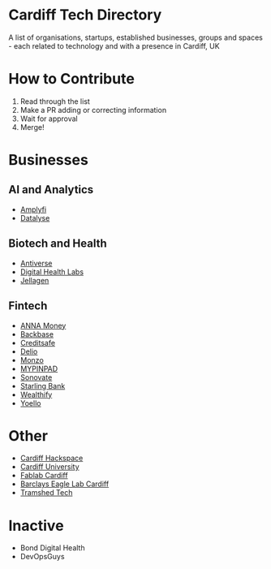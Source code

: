 # Cardiff Tech Directory
A list of organisations, startups, established businesses, groups and spaces - each related to technology and with a presence in Cardiff, UK

# How to Contribute

1. Read through the list
2. Make a PR adding or correcting information
3. Wait for approval
4. Merge!

# Businesses

## AI and Analytics

* [Amplyfi](https://amplyfi.com)
* [Datalyse](https://datalyse.io/)

## Biotech and Health

* [Antiverse](https://www.antiverse.io)
* [Digital Health Labs](https://digitalhealthlabs.com/)
* [Jellagen](https://jellagen.co.uk/)

## Fintech

* [ANNA Money](https://anna.money/)
* [Backbase](https://www.backbase.com/)
* [Creditsafe](https://www.creditsafe.com/)
* [Delio](https://www.deliogroup.com/)
* [Monzo](https://monzo.com/)
* [MYPINPAD](https://www.mypinpad.com/)
* [Sonovate](https://www.sonovate.com/)
* [Starling Bank](https://www.starlingbank.com/)
* [Wealthify](https://www.wealthify.com/)
* [Yoello](https://www.yoello.com/)

# Other

* [Cardiff Hackspace](https://cardiffhackspace.co.uk/)
* [Cardiff University](https://www.cardiff.ac.uk/)
* [Fablab Cardiff](https://www.fablabcardiff.com/)
* [Barclays Eagle Lab Cardiff](https://labs.uk.barclays/locations/cardiff/)
* [Tramshed Tech](https://www.tramshedtech.co.uk/)

# Inactive

* Bond Digital Health
* DevOpsGuys
